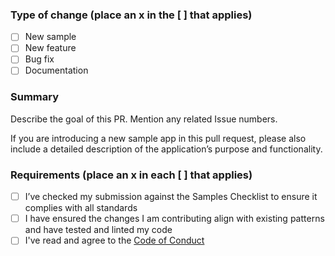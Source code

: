 ### Type of change (place an x in the [ ] that applies)

- [ ] New sample
- [ ] New feature
- [ ] Bug fix
- [ ] Documentation

### Summary

Describe the goal of this PR. Mention any related Issue numbers. 

If you are introducing a new sample app in this pull request, please also include a detailed description of the application’s purpose and functionality.

### Requirements (place an x in each [ ] that applies)

- [ ] I’ve checked my submission against the Samples Checklist to ensure it complies with all standards
- [ ] I have ensured the changes I am contributing align with existing patterns and have tested and linted my code
- [ ] I've read and agree to the [Code of Conduct](https://slackhq.github.io/code-of-conduct)
